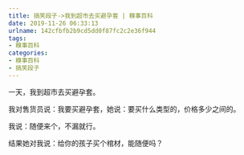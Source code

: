 ```yaml
---
title: 搞笑段子->我到超市去买避孕套 | 糗事百科
date: 2019-11-26 06:33:13
urlname: 142cfbfb2b9cd5dd0f87fc2c2e36f944
tags: 
- 糗事百科
categories:
- 糗事百科
- 搞笑段子
---
```

一天，我到超市去买避孕套。

我对售货员说：我要买避孕套，她说：要买什么类型的，价格多少之间的。

我说：随便来个，不漏就行。

结果她对我说：给你的孩子买个棺材，能随便吗？


